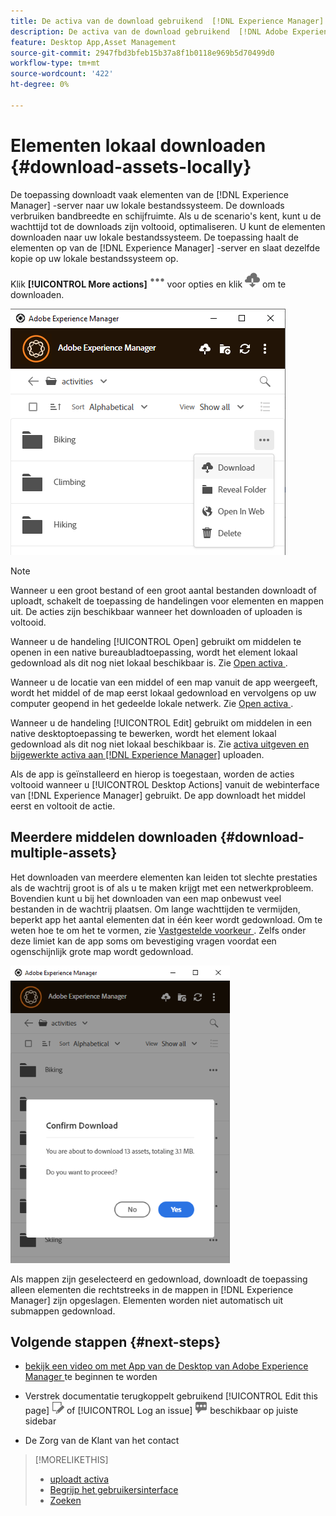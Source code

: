 ```yaml
---
title: De activa van de download gebruikend  [!DNL Experience Manager]  Desktop app
description: De activa van de download gebruikend  [!DNL Adobe Experience Manager]  Desktop app.
feature: Desktop App,Asset Management
source-git-commit: 2947fbd3bfeb15b37a8f1b0118e969b5d70499d0
workflow-type: tm+mt
source-wordcount: '422'
ht-degree: 0%

---
```



# Elementen lokaal downloaden {#download-assets-locally}

De toepassing downloadt vaak elementen van de [!DNL Experience Manager] -server naar uw lokale bestandssysteem. De downloads verbruiken bandbreedte en schijfruimte. Als u de scenario&#39;s kent, kunt u de wachttijd tot de downloads zijn voltooid, optimaliseren. U kunt de elementen downloaden naar uw lokale bestandssysteem. De toepassing haalt de elementen op van de [!DNL Experience Manager] -server en slaat dezelfde kopie op uw lokale bestandssysteem op.

Klik **[!UICONTROL More actions]** ![ Meer optiepictogram ](assets/do-not-localize/more2_da2.png) voor opties en klik ![ pictogram van de Download ](assets/do-not-localize/download_cloud_da2.png) om te downloaden.

![ optie van de Download voor een activa ](assets/download_option_da2.png " optie van de Download voor een activa ")

>[!NOTE]
>
>Wanneer u een groot bestand of een groot aantal bestanden downloadt of uploadt, schakelt de toepassing de handelingen voor elementen en mappen uit. De acties zijn beschikbaar wanneer het downloaden of uploaden is voltooid.

Wanneer u de handeling [!UICONTROL Open] gebruikt om middelen te openen in een native bureaubladtoepassing, wordt het element lokaal gedownload als dit nog niet lokaal beschikbaar is. Zie [ Open activa ](#openondesktop-v2).

Wanneer u de locatie van een middel of een map vanuit de app weergeeft, wordt het middel of de map eerst lokaal gedownload en vervolgens op uw computer geopend in het gedeelde lokale netwerk. Zie [ Open activa ](#openondesktop-v2).

Wanneer u de handeling [!UICONTROL Edit] gebruikt om middelen in een native desktoptoepassing te bewerken, wordt het element lokaal gedownload als dit nog niet lokaal beschikbaar is. Zie [ activa uitgeven en bijgewerkte activa aan  [!DNL Experience Manager]](#edit-assets-upload-updated-assets) uploaden.

Als de app is geïnstalleerd en hierop is toegestaan, worden de acties voltooid wanneer u [!UICONTROL Desktop Actions] vanuit de webinterface van [!DNL Experience Manager] gebruikt. De app downloadt het middel eerst en voltooit de actie.

## Meerdere middelen downloaden {#download-multiple-assets}

Het downloaden van meerdere elementen kan leiden tot slechte prestaties als de wachtrij groot is of als u te maken krijgt met een netwerkprobleem. Bovendien kunt u bij het downloaden van een map onbewust veel bestanden in de wachtrij plaatsen. Om lange wachttijden te vermijden, beperkt app het aantal elementen dat in één keer wordt gedownload. Om te weten hoe te om het te vormen, zie [ Vastgestelde voorkeur ](install-upgrade.md#set-preferences). Zelfs onder deze limiet kan de app soms om bevestiging vragen voordat een ogenschijnlijk grote map wordt gedownload.

![ App bevestigt download van vrij groot aantal activa ](assets/download_confirmation_da2.png " App bevestigt download van vrij groot aantal activa ")

Als mappen zijn geselecteerd en gedownload, downloadt de toepassing alleen elementen die rechtstreeks in de mappen in [!DNL Experience Manager] zijn opgeslagen. Elementen worden niet automatisch uit submappen gedownload.

## Volgende stappen {#next-steps}

* [ bekijk een video om met App van de Desktop van Adobe Experience Manager ](https://experienceleague.adobe.com/en/docs/experience-manager-learn/assets/creative-workflows/aem-desktop-app) te beginnen te worden

* Verstrek documentatie terugkoppelt gebruikend [!UICONTROL Edit this page] ![ uitgeeft de pagina ](assets/do-not-localize/edit-page.png) of [!UICONTROL Log an issue] ![ creeer een kwestie GitHub ](assets/do-not-localize/github-issue.png) beschikbaar op juiste sidebar

* De Zorg van de Klant van het contact [](https://experienceleague.adobe.com/?support-solution=General#support)

>[!MORELIKETHIS]
>
>* [ uploadt activa ](/help/using/upload-assets.md)
>* [ Begrijp het gebruikersinterface ](/help/using/user-interface.md)
>* [Zoeken](/help/using/search.md)

